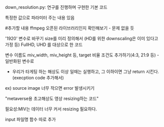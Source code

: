 down_resolution.py: 연구를 진행하며 구현한 기본 코드

특정한 값으로 파라미터 주는 내용 있음

#추가할 내용
ffmpeg 오픈된 라이브러리인지 확인해보기 - 문제 없을 듯

'1920' 변수로 바꾸기 
size를 미리 정의해서 (HD를 위한 downscaling은 이미 있다고 가정 등) FullHD, UHD 를 대상으로 한 코드

변수 이름도 miv_width, miv_height 등, target 비율 조건도 추가하기(4:3, 21:9 등) - 일반화된 변수로

+ 우리가 타게팅 하는 해상도 이상 일때는 실행하고, 그 이하이면 그냥 return 시킨다. (execption code 추가해서)

ex) source image 너무 작으면 error 발생시키기

"metaverse용 초고해상도 영상 resizing하는 코드"

필요성:MIV는 데이터 너무 커서 resizing 필요하다. 

input 파일명 함수 따로 추가
